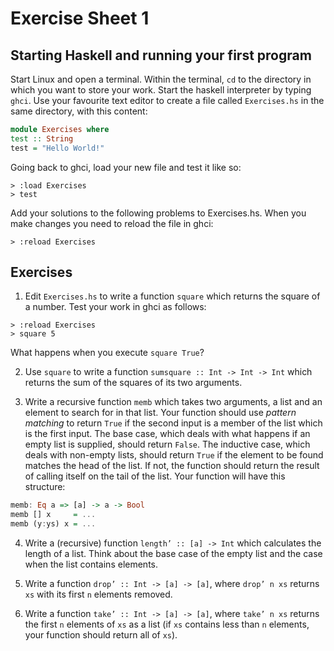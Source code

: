 # Exercise Sheet 1

## Starting Haskell and running your first program

Start Linux and open a terminal. Within the terminal, `cd` to the directory in
which you want to store your work. Start the haskell interpreter by typing `ghci`.
Use your favourite text editor to create a file called `Exercises.hs` in the
same directory, with this content:

```haskell
module Exercises where
test :: String
test = "Hello World!"
```
Going back to ghci, load your new file and test it like so:
```
> :load Exercises
> test
```

Add your solutions to the following problems to Exercises.hs. When you
make changes you need to reload the file in ghci:

```
> :reload Exercises
```

## Exercises

1. Edit `Exercises.hs` to write a function `square` which returns the square
of a number. Test your work in ghci as follows:

```
> :reload Exercises
> square 5
```

What happens when you execute `square True`?

2. Use `square` to write a function `sumsquare :: Int -> Int -> Int` which
returns the sum of the squares of its two arguments.

3. Write a recursive function `memb` which takes two arguments, a list and
an element to search for in that list. Your function should use *pattern
matching* to return `True` if the second input is a member of the list which
is the first input. The base case, which deals with what happens if an
empty list is supplied, should return `False`. The inductive case, which
deals with non-empty lists, should return `True` if the element to be found
matches the head of the list. If not, the function should return the result
of calling itself on the tail of the list. Your function will have this structure: 

```haskell
memb: Eq a => [a] -> a -> Bool
memb [] x     = ...
memb (y:ys) x = ...
```

4. Write a (recursive) function `length’ :: [a] -> Int` which calculates
the length of a list. Think about the base case of the empty list and the
case when the list contains elements.

5. Write a function `drop’ :: Int -> [a] -> [a]`, where `drop’ n xs`
   returns `xs` with its first `n` elements removed.
   
6. Write a function `take’ :: Int -> [a] -> [a]`, where `take’ n xs`
returns the first `n` elements of `xs` as a list (if `xs` contains less than
`n` elements, your function should return all of `xs`).
